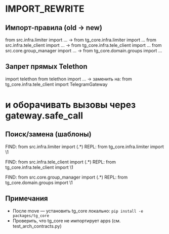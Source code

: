 # IMPORT_REWRITE

## Импорт-правила (old → new)

from src.infra.limiter import ...        → from tg_core.infra.limiter import ...
from src.infra.tele_client import ...    → from tg_core.infra.tele_client import ...
from src.core.group_manager import ...   → from tg_core.domain.groups import ...

## Запрет прямых Telethon
import telethon
from telethon import ...                 → заменить на:
from tg_core.infra.tele_client import TelegramGateway
# и оборачивать вызовы через gateway.safe_call

## Поиск/замена (шаблоны)
FIND:  from src\.infra\.limiter import (.*)
REPL:  from tg_core.infra.limiter import \1

FIND:  from src\.infra\.tele_client import (.*)
REPL:  from tg_core.infra.tele_client import \1

FIND:  from src\.core\.group_manager import (.*)
REPL:  from tg_core.domain.groups import \1

## Примечания
- После move — установить tg_core локально: `pip install -e packages/tg_core`
- Проверить, что tg_core не импортирует apps (см. test_arch_contracts.py)


